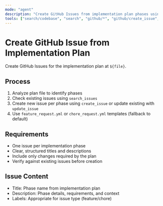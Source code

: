 ```yaml
---
mode: "agent"
description: "Create GitHub Issues from implementation plan phases using feature_request.yml or chore_request.yml templates."
tools: ["search/codebase", "search", "github/*", "github/create_issue", "github/search_issues", "github/update_issue"]
---
```


# Create GitHub Issue from Implementation Plan

Create GitHub Issues for the implementation plan at `${file}`.

## Process

1. Analyze plan file to identify phases
2. Check existing issues using `search_issues`
3. Create new issue per phase using `create_issue` or update existing with `update_issue`
4. Use `feature_request.yml` or `chore_request.yml` templates (fallback to default)

## Requirements

- One issue per implementation phase
- Clear, structured titles and descriptions
- Include only changes required by the plan
- Verify against existing issues before creation

## Issue Content

- Title: Phase name from implementation plan
- Description: Phase details, requirements, and context
- Labels: Appropriate for issue type (feature/chore)
